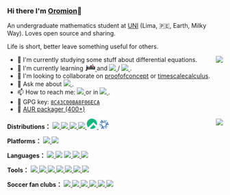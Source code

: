 ### Hi there I'm [Oromion](https://carlosal1015.github.io)👋

An undergraduate mathematics student at [UNI](https://www.uni.edu.pe)
(Lima, 🇵🇪, Earth, Milky Way).
Loves open source and sharing.

Life is short, better leave something useful for others.

<a href="https://github.com/carlosal1015">
  <img align="right"
    src="https://github-readme-stats.vercel.app/api/top-langs/?username=carlosal1015&count_private=true&layout=compact&show_icons=true" />
</a>

- 🔭 I'm currently studying some stuff about differential equations.
- 🌱 I'm currently learning <a href="https://julialang.org">
  <img
        src="https://raw.githubusercontent.com/JuliaLang/julia-logo-graphics/b5551ca7946b4a25746c045c15fbb8806610f8d0/images/julia-logo-color.svg"
        width="24" />
  </a>
  and
  <a href="https://www.mono-project.com">
  <img src="https://upload.wikimedia.org/wikipedia/commons/c/cc/Mono_Project_Logo.svg" width="24" />
  </a>
  /
  <a href="https://docs.microsoft.com/de-de/dotnet/csharp">
  <img src="https://upload.wikimedia.org/wikipedia/commons/0/0d/C_Sharp_wordmark.svg" width="24" />
  </a>.
- 👯 I'm looking to collaborate on [proofofconcept](https://github.com/allofphysicsgraph/proofofconcept)
  or [timescalecalculus](https://github.com/tomcuchta/timescalecalculus).
- 💬 Ask me about <a href="https://www.latex-project.org">
  <img src="https://upload.wikimedia.org/wikipedia/commons/9/92/LaTeX_logo.svg" width="36" />
  </a>.
- 📫 How to reach me: <a href="mailto:caznaranl@uni.pe">
  <img src="https://upload.wikimedia.org/wikipedia/commons/4/4e/Mail_%28iOS%29.svg" width="24" />
  </a>
  or in
  <a href="https://t.me/oromion">
  <img src="https://upload.wikimedia.org/wikipedia/commons/8/82/Telegram_logo.svg" width="24" />
  </a>.
- 🔑 GPG key: <a href="https://github.com/carlosal1015.gpg">
  `8C43C00BA8F06ECA`
  </a>
- 🎁 <a href="https://aur.archlinux.org/packages?O=0&SeB=M&K=carlosal1015&SB=p&SO=d&PP=250">
  AUR packager (400+)<!-- https://repology.org/projects/?maintainer=carlosal1015%40aur -->
  </a>

<a href="https://github.com/carlosal1015">
  <img align="right"
    src="https://github-readme-stats.vercel.app/api?username=carlosal1015&count_private=true&show_icons=true" />
</a>

**Distributions：**
<a href="https://www.archlinux.org">
<img src="https://gitlab.com/uploads/-/system/project/avatar/13607804/Archlinux-icon-crystal-64.svg.png" width="24" />
</a>
<a href="https://getfedora.org">
<img src="https://upload.wikimedia.org/wikipedia/commons/3/3f/Fedora_logo.svg" width="24" />
</a>
<a href="https://www.deepin.org">
<img src="https://upload.wikimedia.org/wikipedia/commons/f/f5/Deepin_logo.svg" width="24" />
</a>
<a href="https://www.debian.org">
<img src="https://upload.wikimedia.org/wikipedia/commons/6/66/Openlogo-debianV2.svg" width="24" />
</a>
<a href="https://rockylinux.org">
<img src="https://raw.githubusercontent.com/rocky-linux/rocky-logos/main/icons/hicolor/scalable/apps/fedora-logo-icon.svg" width="24" />
</a>
<a href="https://nixos.org">
<img src="https://raw.githubusercontent.com/NixOS/nixos-artwork/master/logo/nix-snowflake.svg" width="24" />
</a>

**Platforms：**
<a href="https://www.kernel.org">
<img src="https://cdn.jsdelivr.net/gh/xmuli/xmuliPic@pic/2020/linux.svg" width="24" />
</a>
<a href="https://www.raspberrypi.org">
<img src="https://upload.wikimedia.org/wikipedia/de/c/cb/Raspberry_Pi_Logo.svg" width="24" />
</a>
<!-- <a href="https://www.microsoft.com/en-us/software-download/windows10">
<img src="https://cdn.jsdelivr.net/gh/xmuli/xmuliPic@pic/2020/Windows.svg" width="24" />
</a> -->

**Languages：**
<a href="https://en.wikipedia.org/wiki/The_C_Programming_Language">
<img src="https://cdn.jsdelivr.net/gh/xmuli/xmuliPic@pic/2020/c%20(3).svg" width="24" />
</a>
<img src="https://cdn.jsdelivr.net/gh/xmuli/xmuliPic@pic/2020/icons8-c++.svg" width="24" />
<a href="https://www.postgresql.org">
<img src="https://upload.wikimedia.org/wikipedia/commons/2/29/Postgresql_elephant.svg" width="24" />
</a>
<a href="https://www.python.org">
<img src="https://upload.wikimedia.org/wikipedia/commons/c/c3/Python-logo-notext.svg" width="24" />
</a>
<a href="https://www.r-project.org">
<img src="https://www.r-project.org/logo/Rlogo.svg" width="24" />
</a>

**Tools：**
<a href="https://www.qt.io/product/development-tools">
<img src="https://cdn.jsdelivr.net/gh/xmuli/xmuliPic@pic/2020/qtcreator.svg" width="24" />
</a>
<a href="https://visualstudio.microsoft.com/vs">
<img src="https://cdn.jsdelivr.net/gh/xmuli/xmuliPic@pic/2020/vs.svg" width="24" />
</a>
<a href="https://code.visualstudio.com">
<img src="https://cdn.jsdelivr.net/gh/xmuli/xmuliPic@pic/2020/vscode.svg" width="24" />
</a>
<a href="https://git-scm.com">
<img src="https://cdn.jsdelivr.net/gh/xmuli/xmuliPic@pic/2020/git.svg" width="24" />
</a>
<a href="https://www.gnu.org/software">
<img src="https://cdn.jsdelivr.net/gh/xmuli/xmuliPic@pic/2020/gnu.svg" width="24" />
</a>
<a href="https://docs.gitlab.com/runner">
<img src="https://assets.gitlab-static.net/uploads/-/system/project/avatar/250833/runner_logo.png" width="24" />
</a>
<a href="https://www.docker.com">
<img src="https://www.vectorlogo.zone/logos/docker/docker-icon.svg" width="24" />
</a>

<!-- <a href="https://www.vim.org">
    <img src="https://cdn.jsdelivr.net/gh/xmuli/xmuliPic@pic/2020/vim-gtk.svg" width="24" />
</a>
<a href="https://www.gnu.org/software/emacs">
    <img src="https://upload.wikimedia.org/wikipedia/commons/0/08/EmacsIcon.svg" width="24" />
</a> -->

**Soccer fan clubs：**
<a href="https://universitario.pe">
<img src="https://upload.wikimedia.org/wikipedia/commons/1/19/Escudo_del_Club_Universitario_de_Deportes.svg"
      width="24" />
</a>
<a href="https://www.realmadrid.com">
<img src="https://upload.wikimedia.org/wikipedia/de/3/3f/Real_Madrid_Logo.svg" width="24" />
</a>
<a href="https://www.cariverplate.com.ar">
<img src="https://upload.wikimedia.org/wikipedia/commons/3/39/River_Plate_logo.svg"
      width="24" />
</a>
<a href="https://www.cruzazulfc.com.mx">
<img src="https://upload.wikimedia.org/wikipedia/commons/3/38/Escudo_del_Cruz_Azul_AC.svg"
      width="24" />
</a>
<a href="https://www.acmilan.com">
<img src="https://upload.wikimedia.org/wikipedia/commons/d/d0/Logo_of_AC_Milan.svg" width="24" />
</a>
<a href="https://www.chelseafc.com">
<img src="https://upload.wikimedia.org/wikipedia/sco/c/cc/Chelsea_FC.svg" width="24" />
</a>
